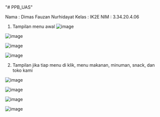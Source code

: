 "# PPB_UAS" 

Nama : Dimas Fauzan Nurhidayat
Kelas : IK2E
NIM : 3.34.20.4.06

1. Tampilan menu awal
![image](https://user-images.githubusercontent.com/73967669/154051955-6a322f98-23d6-4bd7-9265-26785fe67a38.png)

![image](https://user-images.githubusercontent.com/73967669/154052125-ca958e3a-f476-43a4-aaa5-0fd89fc2beb6.png)

![image](https://user-images.githubusercontent.com/73967669/154052156-816d0852-92f2-4c9d-8ddd-bdc0fbef4e5b.png)

![image](https://user-images.githubusercontent.com/73967669/154052189-d8825973-2888-4bb8-b691-ebf20f86b75a.png)

2. Tampilan jika tiap menu di klik, menu makanan, minuman, snack, dan toko kami

![image](https://user-images.githubusercontent.com/73967669/154052320-5631aae0-73ca-4ec5-b314-1f7aace6e74d.png)

![image](https://user-images.githubusercontent.com/73967669/154052360-892866f8-b796-4146-8255-9043aae8c410.png)

![image](https://user-images.githubusercontent.com/73967669/154052387-3dec3611-6255-49cb-b8d8-059fcd10ea13.png)

![image](https://user-images.githubusercontent.com/73967669/154052410-6df422ff-fb22-4469-b6af-a794cd2c1451.png)


  
  
  
